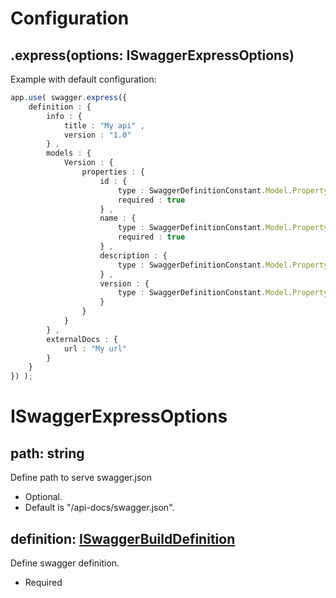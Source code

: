 # Configuration

## .express(options: ISwaggerExpressOptions)
Example with default configuration:

```ts
app.use( swagger.express({
    definition : {
        info : {
            title : "My api" ,
            version : "1.0"
        } ,
        models : {
            Version : {
                properties : {
                    id : {
                        type : SwaggerDefinitionConstant.Model.Property.Type.STRING ,
                        required : true
                    } ,
                    name : {
                        type : SwaggerDefinitionConstant.Model.Property.Type.STRING ,
                        required : true
                    } ,
                    description : {
                        type : SwaggerDefinitionConstant.Model.Property.Type.STRING
                    } ,
                    version : {
                        type : SwaggerDefinitionConstant.Model.Property.Type.STRING
                    }
                }
            }
        } ,
        externalDocs : {
            url : "My url"
        }
    }
}) );
```

# ISwaggerExpressOptions

## path: string
Define path to serve swagger.json
- Optional. 
- Default is "/api-docs/swagger.json".

## definition: [ISwaggerBuildDefinition](./i-swagger-build-definition.md)
Define swagger definition.
- Required